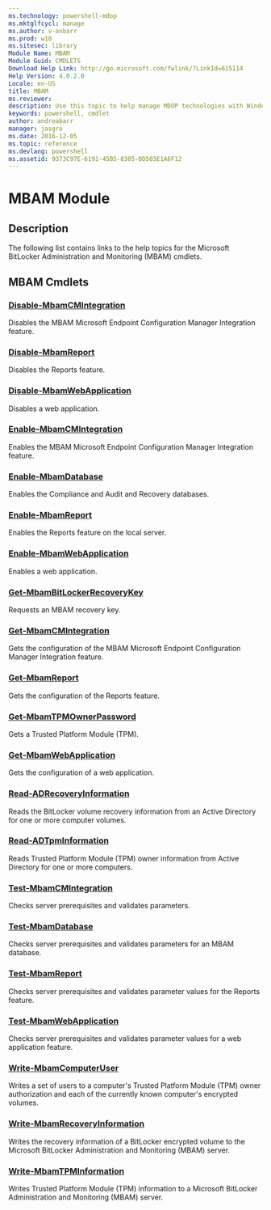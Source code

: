 ```yaml
---
ms.technology: powershell-mdop
ms.mktglfcycl: manage
ms.author: v-anbarr
ms.prod: w10
ms.sitesec: library
Module Name: MBAM
Module Guid: CMDLETS
Download Help Link: http://go.microsoft.com/fwlink/?LinkId=615114
Help Version: 4.0.2.0
Locale: en-US
title: MBAM
ms.reviewer:
description: Use this topic to help manage MDOP technologies with Windows PowerShell.
keywords: powershell, cmdlet
author: andreabarr
manager: jasgro 
ms.date: 2016-12-05
ms.topic: reference
ms.devlang: powershell
ms.assetid: 9373C97E-6191-45B5-8305-0D503E1A6F12
---
```


# MBAM Module
## Description
The following list contains links to the help topics for the Microsoft BitLocker Administration and Monitoring (MBAM) cmdlets.

## MBAM Cmdlets
### [Disable-MbamCMIntegration](disable-mbamcmintegration.md)
Disables the MBAM Microsoft Endpoint Configuration Manager Integration feature.

### [Disable-MbamReport](disable-mbamreport.md)
Disables the Reports feature.

### [Disable-MbamWebApplication](disable-mbamwebapplication.md)
Disables a web application.

### [Enable-MbamCMIntegration](enable-mbamcmintegration.md)
Enables the MBAM Microsoft Endpoint Configuration Manager Integration feature.

### [Enable-MbamDatabase](enable-mbamdatabase.md)
Enables the Compliance and Audit and Recovery databases.

### [Enable-MbamReport](enable-mbamreport.md)
Enables the Reports feature on the local server.

### [Enable-MbamWebApplication](enable-mbamwebapplication.md)
Enables a web application.

### [Get-MbamBitLockerRecoveryKey](get-mbambitlockerrecoverykey.md)
Requests an MBAM recovery key.

### [Get-MbamCMIntegration](get-mbamcmintegration.md)
Gets the configuration of the MBAM Microsoft Endpoint Configuration Manager Integration feature.

### [Get-MbamReport](get-mbamreport.md)
Gets the configuration of the Reports feature.

### [Get-MbamTPMOwnerPassword](get-mbamtpmownerpassword.md)
Gets a Trusted Platform Module (TPM).

### [Get-MbamWebApplication](get-mbamwebapplication.md)
Gets the configuration of a web application.

### [Read-ADRecoveryInformation](read-adrecoveryinformation.md)
Reads the BitLocker volume recovery information from an Active Directory for one or more computer volumes.

### [Read-ADTpmInformation](read-adtpminformation.md)
Reads Trusted Platform Module (TPM) owner information from Active Directory for one or more computers.

### [Test-MbamCMIntegration](test-mbamcmintegration.md)
Checks server prerequisites and validates parameters.

### [Test-MbamDatabase](test-mbamdatabase.md)
Checks server prerequisites and validates parameters for an MBAM database.

### [Test-MbamReport](test-mbamreport.md)
Checks server prerequisites and validates parameter values for the Reports feature.

### [Test-MbamWebApplication](test-mbamwebapplication.md)
Checks server prerequisites and validates parameter values for a web application feature.

### [Write-MbamComputerUser](write-mbamcomputeruser.md)
Writes a set of users to a computer's Trusted Platform Module (TPM) owner authorization and each of the currently known computer's encrypted volumes.

### [Write-MbamRecoveryInformation](write-mbamrecoveryinformation.md)
Writes the recovery information of a BitLocker encrypted volume to the Microsoft BitLocker Administration and Monitoring (MBAM) server.

### [Write-MbamTPMInformation](write-mbamtpminformation.md)
Writes Trusted Platform Module (TPM) information to a Microsoft BitLocker Administration and Monitoring (MBAM) server.

